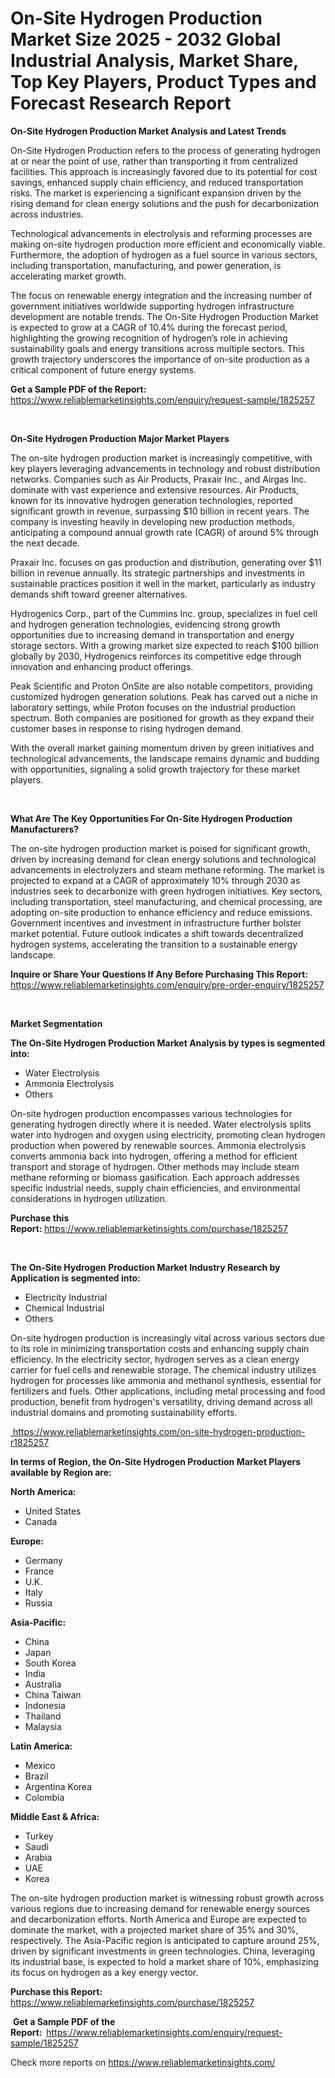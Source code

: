 <p><h1>On-Site Hydrogen Production Market Size 2025 - 2032 Global Industrial Analysis, Market Share, Top Key Players, Product Types and Forecast Research Report</h1></p><p><strong>On-Site Hydrogen Production Market Analysis and Latest Trends</strong></p>
<p><p>On-Site Hydrogen Production refers to the process of generating hydrogen at or near the point of use, rather than transporting it from centralized facilities. This approach is increasingly favored due to its potential for cost savings, enhanced supply chain efficiency, and reduced transportation risks. The market is experiencing a significant expansion driven by the rising demand for clean energy solutions and the push for decarbonization across industries. </p><p>Technological advancements in electrolysis and reforming processes are making on-site hydrogen production more efficient and economically viable. Furthermore, the adoption of hydrogen as a fuel source in various sectors, including transportation, manufacturing, and power generation, is accelerating market growth. </p><p>The focus on renewable energy integration and the increasing number of government initiatives worldwide supporting hydrogen infrastructure development are notable trends. The On-Site Hydrogen Production Market is expected to grow at a CAGR of 10.4% during the forecast period, highlighting the growing recognition of hydrogen’s role in achieving sustainability goals and energy transitions across multiple sectors. This growth trajectory underscores the importance of on-site production as a critical component of future energy systems.</p></p>
<p><strong>Get a Sample PDF of the Report:&nbsp;</strong> <a href="https://www.reliablemarketinsights.com/enquiry/request-sample/1825257?utm_campaign=3036&utm_medium=2&utm_source=Github&utm_content=ia&utm_term=12042025&utm_id=on-site-hydrogen-production">https://www.reliablemarketinsights.com/enquiry/request-sample/1825257</a></p>
<p>&nbsp;</p>
<p><strong>On-Site Hydrogen Production Major Market Players</strong></p>
<p><p>The on-site hydrogen production market is increasingly competitive, with key players leveraging advancements in technology and robust distribution networks. Companies such as Air Products, Praxair Inc., and Airgas Inc. dominate with vast experience and extensive resources. Air Products, known for its innovative hydrogen generation technologies, reported significant growth in revenue, surpassing $10 billion in recent years. The company is investing heavily in developing new production methods, anticipating a compound annual growth rate (CAGR) of around 5% through the next decade.</p><p>Praxair Inc. focuses on gas production and distribution, generating over $11 billion in revenue annually. Its strategic partnerships and investments in sustainable practices position it well in the market, particularly as industry demands shift toward greener alternatives.</p><p>Hydrogenics Corp., part of the Cummins Inc. group, specializes in fuel cell and hydrogen generation technologies, evidencing strong growth opportunities due to increasing demand in transportation and energy storage sectors. With a growing market size expected to reach $100 billion globally by 2030, Hydrogenics reinforces its competitive edge through innovation and enhancing product offerings.</p><p>Peak Scientific and Proton OnSite are also notable competitors, providing customized hydrogen generation solutions. Peak has carved out a niche in laboratory settings, while Proton focuses on the industrial production spectrum. Both companies are positioned for growth as they expand their customer bases in response to rising hydrogen demand.</p><p>With the overall market gaining momentum driven by green initiatives and technological advancements, the landscape remains dynamic and budding with opportunities, signaling a solid growth trajectory for these market players.</p></p>
<p>&nbsp;</p>
<p><strong>What Are The Key Opportunities For On-Site Hydrogen Production Manufacturers?</strong></p>
<p><p>The on-site hydrogen production market is poised for significant growth, driven by increasing demand for clean energy solutions and technological advancements in electrolyzers and steam methane reforming. The market is projected to expand at a CAGR of approximately 10% through 2030 as industries seek to decarbonize with green hydrogen initiatives. Key sectors, including transportation, steel manufacturing, and chemical processing, are adopting on-site production to enhance efficiency and reduce emissions. Government incentives and investment in infrastructure further bolster market potential. Future outlook indicates a shift towards decentralized hydrogen systems, accelerating the transition to a sustainable energy landscape.</p></p>
<p><strong>Inquire or Share Your Questions If Any Before Purchasing This Report:</strong> <a href="https://www.reliablemarketinsights.com/enquiry/pre-order-enquiry/1825257?utm_campaign=3036&utm_medium=2&utm_source=Github&utm_content=ia&utm_term=12042025&utm_id=on-site-hydrogen-production">https://www.reliablemarketinsights.com/enquiry/pre-order-enquiry/1825257</a></p>
<p>&nbsp;</p>
<p><strong>Market Segmentation</strong></p>
<p><strong>The On-Site Hydrogen Production Market Analysis by types is segmented into:</strong></p>
<p><ul><li>Water Electrolysis</li><li>Ammonia Electrolysis</li><li>Others</li></ul></p>
<p><p>On-site hydrogen production encompasses various technologies for generating hydrogen directly where it is needed. Water electrolysis splits water into hydrogen and oxygen using electricity, promoting clean hydrogen production when powered by renewable sources. Ammonia electrolysis converts ammonia back into hydrogen, offering a method for efficient transport and storage of hydrogen. Other methods may include steam methane reforming or biomass gasification. Each approach addresses specific industrial needs, supply chain efficiencies, and environmental considerations in hydrogen utilization.</p></p>
<p><strong>Purchase this Report:&nbsp;</strong><a href="https://www.reliablemarketinsights.com/purchase/1825257?utm_campaign=3036&utm_medium=2&utm_source=Github&utm_content=ia&utm_term=12042025&utm_id=on-site-hydrogen-production">https://www.reliablemarketinsights.com/purchase/1825257</a></p>
<p>&nbsp;</p>
<p><strong>The On-Site Hydrogen Production Market Industry Research by Application is segmented into:</strong></p>
<p><ul><li>Electricity Industrial</li><li>Chemical Industrial</li><li>Others</li></ul></p>
<p><p>On-site hydrogen production is increasingly vital across various sectors due to its role in minimizing transportation costs and enhancing supply chain efficiency. In the electricity sector, hydrogen serves as a clean energy carrier for fuel cells and renewable storage. The chemical industry utilizes hydrogen for processes like ammonia and methanol synthesis, essential for fertilizers and fuels. Other applications, including metal processing and food production, benefit from hydrogen's versatility, driving demand across all industrial domains and promoting sustainability efforts.</p></p>
<p><a href="https://www.reliablemarketinsights.com/on-site-hydrogen-production-r1825257?utm_campaign=3036&utm_medium=2&utm_source=Github&utm_content=ia&utm_term=12042025&utm_id=on-site-hydrogen-production">&nbsp;https://www.reliablemarketinsights.com/on-site-hydrogen-production-r1825257</a></p>
<p><strong>In terms of Region, the On-Site Hydrogen Production Market Players available by Region are:</strong></p>
<p>
    <p> <strong> North America: </strong>
        <ul>
            <li>United States</li>
            <li>Canada</li>
        </ul>
        </p> 
    <p> <strong> Europe: </strong>
        <ul>
            <li>Germany</li>
            <li>France</li>
            <li>U.K.</li>
            <li>Italy</li>
            <li>Russia</li>
        </ul>
        </p> 
    <p> <strong> Asia-Pacific: </strong>
        <ul>
            <li>China</li>
            <li>Japan</li>
            <li>South Korea</li>
            <li>India</li>
            <li>Australia</li>
            <li>China Taiwan</li>
            <li>Indonesia</li>
            <li>Thailand</li>
            <li>Malaysia</li>
        </ul>
        </p> 
    <p> <strong> Latin America: </strong>
        <ul>
            <li>Mexico</li>
            <li>Brazil</li>
            <li>Argentina Korea</li>
            <li>Colombia</li>
        </ul>
        </p> 
    <p> <strong> Middle East & Africa: </strong>
        <ul>
            <li>Turkey</li>
            <li>Saudi</li>
            <li>Arabia</li>
            <li>UAE</li>
            <li>Korea</li>
        </ul>
    </p>
    </p>
<p><p>The on-site hydrogen production market is witnessing robust growth across various regions due to increasing demand for renewable energy sources and decarbonization efforts. North America and Europe are expected to dominate the market, with a projected market share of 35% and 30%, respectively. The Asia-Pacific region is anticipated to capture around 25%, driven by significant investments in green technologies. China, leveraging its industrial base, is expected to hold a market share of 10%, emphasizing its focus on hydrogen as a key energy vector.</p></p>
<p><strong>Purchase this Report: </strong><a href="https://www.reliablemarketinsights.com/purchase/1825257?utm_campaign=3036&utm_medium=2&utm_source=Github&utm_content=ia&utm_term=12042025&utm_id=on-site-hydrogen-production">https://www.reliablemarketinsights.com/purchase/1825257</a></p>
<p>&nbsp;<strong>Get a Sample PDF of the Report:&nbsp;&nbsp;</strong><a href="https://www.reliablemarketinsights.com/enquiry/request-sample/1825257?utm_campaign=3036&utm_medium=2&utm_source=Github&utm_content=ia&utm_term=12042025&utm_id=on-site-hydrogen-production">https://www.reliablemarketinsights.com/enquiry/request-sample/1825257</a></p>
<p><strong></strong></p>
<p>Check more reports on <a href="https://www.reliablemarketinsights.com/?utm_campaign=3036&utm_medium=2&utm_source=Github&utm_content=ia&utm_term=12042025&utm_id=on-site-hydrogen-production">https://www.reliablemarketinsights.com/</a></p>